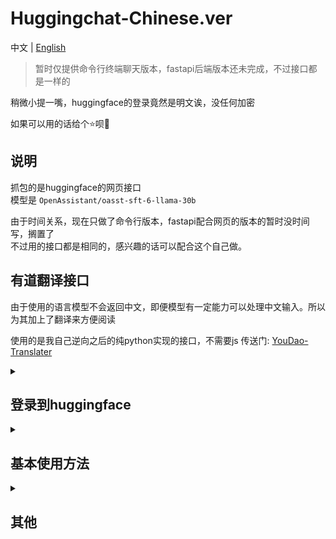 # Huggingchat-Chinese.ver

中文 | [English](README_en.md)

> 暂时仅提供命令行终端聊天版本，fastapi后端版本还未完成，不过接口都是一样的

[//]: # ()
[//]: # (> 2023.6.4-22:46: 今天为之后的大更新铺垫了很多，重新构建了整个框架，但是调整说明明天再说，这会太晚了)

[//]: # ()
[//]: # (> 2023.6.6-00:30: 依旧，加的东西蛮多的，明个有时间再讲，还遇到了棘手的问题，不过暂时找到了缓解的方法)

稍微小提一嘴，huggingface的登录竟然是明文诶，没任何加密

如果可以用的话给个⭐呗🥺

## 说明

抓包的是huggingface的网页接口  
模型是 `OpenAssistant/oasst-sft-6-llama-30b`

由于时间关系，现在只做了命令行版本，fastapi配合网页的版本的暂时没时间写，搁置了  
不过用的接口都是相同的，感兴趣的话可以配合这个自己做。

## 有道翻译接口

由于使用的语言模型不会返回中文，即便模型有一定能力可以处理中文输入。所以为其加上了翻译来方便阅读

使用的是我自己逆向之后的纯python实现的接口，不需要js
传送门: [YouDao-Translater](https://github.com/ogios/YouDao-Translater)

<details>


<summary>

## 登录到huggingface

</summary>

```python
import requests.sessions
from HuggingChat.Login import Login

email = "你账号的邮箱"
passwd = "密码"
sign = Login(email=email, passwd=passwd, mysql=False)

# 登录并保存cookies
cookies: requests.sessions.RequestsCookieJar = sign.main()

# 从已保存的cookies中加载
cookies: requests.sessions.RequestsCookieJar  = sign.loadCookies()
```


</details>


<details>

<summary>

## 基本使用方法

</summary>

### 创建连接
```shell
python main_cmd.py -u <邮箱> -p
```
| 参数      |                 |
|---------|-----------------|
| -u      | 账号的邮箱(可选)       |
| -p      | 是否输入密码(可选)      |
| --mysql | 是否连接mysql(可选)   |
| -f      | 忽略已保存信息强制登录(可选) |

连接mysql前需要在 `mysqlconf.json` 文件中修改配置并提前创建名为 `open-assistant` 的数据库
或是修改 `database` 你用的别的数据库名
```json
{
  "sqluser": "",
  "sqlpass": "",
  "database": "open-assistant",
  "host": "127.0.0.1",
  "port": 3306
}
```

### 命令行
处于命令行模型时输入 `/`+`命令` 执行命令，除此之外都算作发送对话的文本

| 命令         |                   |
|------------|-------------------|
| exit       | 退出程序              |
| ls         | 查看所有对话            |
| cd <index> | 进入某个对话            |
| web        | 切换对话状态(普通/接入网络搜索) |
| old        | 查看历史记录            |
| new        | 进入新建对话状态          |
| rm <index> | 删除对话              |

示例:
```
(None) > /ls
#* Conversations that have been established:
#
#        0. Assistant: "It's February 24th."
#        1. Today is Wednesday, July 12th, 2034
#        2. "What is today's date?"
#        3. "April 2nd."
#

(None) > /cd 0
(647e09ccabd9de3d82d6fba0) > hi
#(user): hi
#(Open-Assistant): ...
(647e09ccabd9de3d82d6fba0) > /web
#WEB_SEARCH is set to `True`
(647e09ccabd9de3d82d6fba0) > hi
#{'type': 'web_search', 'data': {'type': 'update', 'message': 'Injecting summary', 'args': ['"This is a search result page from iStock, a website that offers stock photography, illu
#strations, and videos. It appears to be related to Memorial Day trending searches, but it\'s not clear how or why that relates to German shepherd puppies. There are some links unde
#r the header \\"Explore\\" which offer curated collections such as signature collection and essentials collection; however these do not seem to have any specific relation with germ
#an shepherd puppies either.\\nThe queries mentioned on this page include Fireworks, Pride Data Timelapse Beach, Aerial views of nature etc . This suggest the user searched at wrong
# timeframe, there might have been other pages available at different point of time containing more accurate results."']}, 'conversation_id': '647f33d14f9cfed1cb9c9b01'}
#{'type': 'web_search', 'data': {'type': 'result', 'id': '647f33e74f9cfed1cb9c9b03'}, 'conversation_id': '647f33d14f9cfed1cb9c9b01'}
#(user): hi
#
#(Open-Assistant): 你好!今天我能为您做些什么?你需要我帮你找到某个主题的信息吗?或者你有问题要问我吗?如果有什么需要我帮忙的，请尽管开口。
```

在输入 `/new` 后进入新建对话模式，仅支持 `/web` 开关网络搜索和 `/exit` 退出新建对话模式: 

新建对话示例:
```
(None) > /new
#Input the first message you want to send (use `/exit` to get back): 
#输入创建对话的第一个消息 (使用`/exit`退出新建对话): 
(new) (None) > hi
(user): hi
(Open-Assistant): ...
(647e09ccabd9de3d82d6fba0) > 
```


</details>


<details>

<summary>

## 其他

</summary>


### 关于网络搜索功能
#### 使用情况
我从前三四天发现聊天窗口多了一个开关网络搜索的按钮之后就打算把整个框架重构一下，然后加上网络搜索接口  
但是，今天是6月7号，这才几天，已经被用的经常出现超载了，一开始其实比现在是快蛮多的，虽然还是会等一小段时间。  
但是现在，经常超载，好不容易能用还老卡。

#### 制作过程
我并没有详细对http请求进行过一个详细的学习和了解，只会用一些平常的，这导致了下面极其的耗费时间。

这次的网络搜索接口实在把我整的有些不会了，一开始使用的是 `requests.get(stream=True)` 但经常会报错chunk的问题，我仔细看了一下发现他和对话的消息流还有点不一样。  
对话使用的是 `EventStream`，但这个并不是，而是搜索模块每经历一个步骤返回一次，期间依旧保持连接。因为报错的原因我还在网上搜来搜去，搜到都是些什么http1.0而非http1.1的内容，requests在处理这块的问题有些bug之类的。  
不过最后还是解决了。(大概吧, 至少暂时还没报错) 

### 关于英译中
每次对话返回的内容会被翻译为中文。

对于历史信息来说，没开启mysql的话会实时获取历史记录，但不会翻译。  
而如果开启了mysql，则会每过15秒同步并翻译历史记录到数据库，需要时直接从数据库中提取翻译后的内容。


</details>


